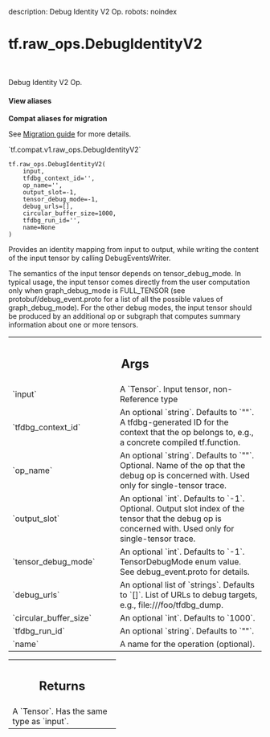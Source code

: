 description: Debug Identity V2 Op.
robots: noindex

# tf.raw_ops.DebugIdentityV2

<!-- Insert buttons and diff -->

<table class="tfo-notebook-buttons tfo-api nocontent" align="left">

</table>



Debug Identity V2 Op.


<section class="expandable">
  <h4 class="showalways">View aliases</h4>
  <p>
<b>Compat aliases for migration</b>
<p>See
<a href="https://www.tensorflow.org/guide/migrate">Migration guide</a> for
more details.</p>
<p>`tf.compat.v1.raw_ops.DebugIdentityV2`</p>
</p>
</section>

<pre class="devsite-click-to-copy prettyprint lang-py tfo-signature-link">
<code>tf.raw_ops.DebugIdentityV2(
    input,
    tfdbg_context_id=&#x27;&#x27;,
    op_name=&#x27;&#x27;,
    output_slot=-1,
    tensor_debug_mode=-1,
    debug_urls=[],
    circular_buffer_size=1000,
    tfdbg_run_id=&#x27;&#x27;,
    name=None
)
</code></pre>



<!-- Placeholder for "Used in" -->

Provides an identity mapping from input to output, while writing the content of
the input tensor by calling DebugEventsWriter.

The semantics of the input tensor depends on tensor_debug_mode. In typical
usage, the input tensor comes directly from the user computation only when
graph_debug_mode is FULL_TENSOR (see protobuf/debug_event.proto for a
list of all the possible values of graph_debug_mode). For the other debug modes,
the input tensor should be produced by an additional op or subgraph that
computes summary information about one or more tensors.

<!-- Tabular view -->
 <table class="responsive fixed orange">
<colgroup><col width="214px"><col></colgroup>
<tr><th colspan="2"><h2 class="add-link">Args</h2></th></tr>

<tr>
<td>
`input`<a id="input"></a>
</td>
<td>
A `Tensor`. Input tensor, non-Reference type
</td>
</tr><tr>
<td>
`tfdbg_context_id`<a id="tfdbg_context_id"></a>
</td>
<td>
An optional `string`. Defaults to `""`.
A tfdbg-generated ID for the context that the op belongs to,
  e.g., a concrete compiled tf.function.
</td>
</tr><tr>
<td>
`op_name`<a id="op_name"></a>
</td>
<td>
An optional `string`. Defaults to `""`.
Optional. Name of the op that the debug op is concerned with.
  Used only for single-tensor trace.
</td>
</tr><tr>
<td>
`output_slot`<a id="output_slot"></a>
</td>
<td>
An optional `int`. Defaults to `-1`.
Optional. Output slot index of the tensor that the debug op
  is concerned with. Used only for single-tensor trace.
</td>
</tr><tr>
<td>
`tensor_debug_mode`<a id="tensor_debug_mode"></a>
</td>
<td>
An optional `int`. Defaults to `-1`.
TensorDebugMode enum value. See debug_event.proto for details.
</td>
</tr><tr>
<td>
`debug_urls`<a id="debug_urls"></a>
</td>
<td>
An optional list of `strings`. Defaults to `[]`.
List of URLs to debug targets, e.g., file:///foo/tfdbg_dump.
</td>
</tr><tr>
<td>
`circular_buffer_size`<a id="circular_buffer_size"></a>
</td>
<td>
An optional `int`. Defaults to `1000`.
</td>
</tr><tr>
<td>
`tfdbg_run_id`<a id="tfdbg_run_id"></a>
</td>
<td>
An optional `string`. Defaults to `""`.
</td>
</tr><tr>
<td>
`name`<a id="name"></a>
</td>
<td>
A name for the operation (optional).
</td>
</tr>
</table>



<!-- Tabular view -->
 <table class="responsive fixed orange">
<colgroup><col width="214px"><col></colgroup>
<tr><th colspan="2"><h2 class="add-link">Returns</h2></th></tr>
<tr class="alt">
<td colspan="2">
A `Tensor`. Has the same type as `input`.
</td>
</tr>

</table>

